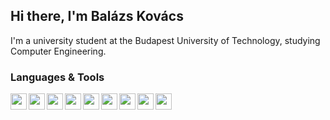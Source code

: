## Hi there, I'm Balázs Kovács
I'm a university student at the Budapest University of Technology, studying Computer Engineering.  
### Languages & Tools
<img align="left" width="26px" src="https://resources.jetbrains.com/storage/products/clion/img/meta/clion_logo_300x300.png" />
<img align="left" width="26px" src="https://upload.wikimedia.org/wikipedia/commons/thumb/d/d5/IntelliJ_IDEA_Logo.svg/1024px-IntelliJ_IDEA_Logo.svg.png" />
<img align="left" width="26px" src="https://upload.wikimedia.org/wikipedia/commons/thumb/9/9a/Visual_Studio_Code_1.35_icon.svg/1024px-Visual_Studio_Code_1.35_icon.svg.png" />
<img align="left" width="26px" src="https://logosandtypes.com/wp-content/uploads/2020/08/xilinx.svg" />
<img align="left" width="26px" src="https://cdn.iconscout.com/icon/free/png-512/c-programming-569564.png" />
<img align="left" width="26px" src="https://image.flaticon.com/icons/png/512/1216/1216733.png" />
<img align="left" width="26px" src="https://juststickers.in/wp-content/uploads/2014/05/CSS3-Mark-Shape-Cut.png" />
<img align="left" width="26px" src="https://cdn.worldvectorlogo.com/logos/logo-javascript.svg" />
<img align="left" width="26px" src="https://symbols.getvecta.com/stencil_87/15_less-icon.74d2904cf7.png" />
